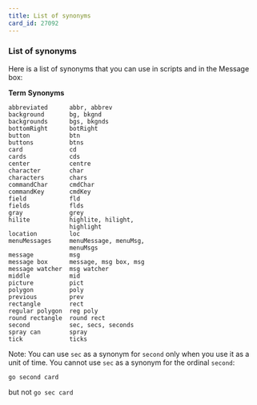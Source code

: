 ```yaml
---
title: List of synonyms
card_id: 27092
---
```


### List of synonyms

Here is a list of synonyms that you can use in scripts and in the Message box:

<b>Term</b>                        <b>Synonyms</b>
```
abbreviated      abbr, abbrev
background       bg, bkgnd   
backgrounds      bgs, bkgnds
bottomRight      botRight
button           btn        
buttons          btns
card             cd
cards            cds
center           centre
character        char
characters       chars     
commandChar      cmdChar
commandKey       cmdKey
field            fld
fields           flds
gray             grey
hilite           highlite, hilight,
                 highlight
location         loc
menuMessages     menuMessage, menuMsg,
                 menuMsgs
message          msg
message box      message, msg box, msg
message watcher  msg watcher
middle           mid
picture          pict
polygon          poly
previous         prev
rectangle        rect
regular polygon  reg poly
round rectangle  round rect
second           sec, secs, seconds
spray can        spray
tick             ticks
```

Note: You can use `sec` as a synonym for `second` only when you use it as a unit of time. You cannot use `sec` as a synonym for the ordinal `second`:

```
go second card
```

but not `go sec card`
